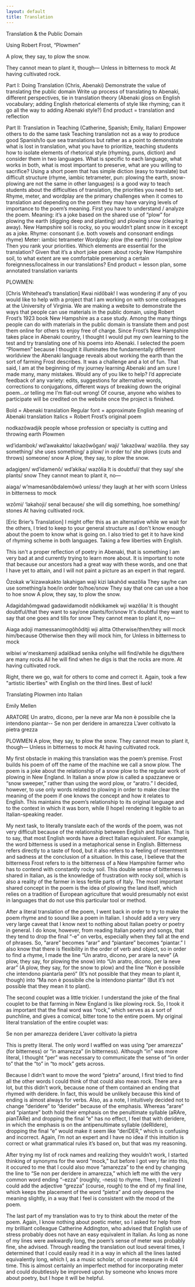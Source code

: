 ```yaml
---
layout: default
title: Translation
---
```

Translation & the Public Domain

Using Robert Frost, “Plowmen”

A plow, they say, to plow the snow.

They cannot mean to plant it, though—
Unless in bitterness to mock
At having cultivated rock.

Part I: Doing Translation (Chris, Abenaki)
Demonstrate the value of translating the public domain
Write up process of translating to Abenaki, different perspectives, tie in translation theory (Abenaki gloss on English vocabulary; adding English rhetorical elements of style like rhyming; can it go all the way to adding Abenaki style?)
End product = translation and reflection

Part II: Translation in Teaching (Catherine, Spanish; Emily, Italian)
Empower others to do the same task
Teaching translation not as a way to produce good Spanish/lo que sea translations but rather as a point to demonstrate what is lost in translation, what you have to prioritize, teaching students how to isolate elements of rhetorical style (rhyming, puns, diction) and consider them in two languages. What is specific to each language, what works in both, what is most important to preserve, what are you willing to sacrifice?
Using a short poem that has simple diction (easy to translate) but difficult structure (rhyme, iambic tetrameter, pun: plowing the earth, snow-plowing are not the same in other languages) is a good way to teach students about the difficulties of translation, the priorities you need to set. Rhyme, meter, and wordplay are the primary challenges when it comes to translation and depending on the poem they may have varying levels of importance to the poem’s meaning.
First you have to understand / analyze the poem.
Meaning: it’s a joke based on the shared use of “plow” for plowing the earth (digging deep and planting) and plowing snow (clearing it away). New Hampshire soil is rocky, so you wouldn’t plant snow in it except as a joke.
Rhyme: consonant (i.e. both vowels and consonant endings rhyme)
Meter: iambic tetrameter
Wordplay: plow (the earth) / (snow)plow
Then you rank your priorities. Which elements are essential for the translation? Given that it’s a short joke poem about rocky New Hampshire soil, to what extent are we comfortable preserving a certain foreignness/localness in our translations?
End product = lesson plan, some annotated translation variants




PLOWMEN:

[Chris Whitehead’s translation]
Kwai nidôbak! I was wondering if any of you would like to help with a project that I am working on with some colleagues at the University of Virginia. We are making a website to demonstrate the ways that people can use materials in the public domain, using Robert Frost’s 1923 book New Hampshire as a case study. Among the many things people can do with materials in the public domain is translate them and post them online for others to enjoy free of charge. Since Frost’s New Hampshire takes place in Abenaki country, I thought I would put my own learning to the test and try translating one of his poems into Abenaki. I selected the poem “Plowmen” because I thought it illuminates the fundamentally different worldview the Abenaki language reveals about working the earth than the sort of farming Frost describes. It was a challenge and a lot of fun. That said, I am at the beginning of my journey learning Abenaki and am sure I made many, many mistakes. Would any of you like to help? I’d appreciate feedback of any variety: edits, suggestions for alternative words, corrections to conjugations, different ways of breaking down the original poem…or telling me I’m flat-out wrong! Of course, anyone who wishes to participate will be credited on the website once the project is finished.
 
Bold = Abenaki translation
Regular font = approximate English meaning of Abenaki translation
Italics = Robert Frost’s original poem
 
 
 
 
nodkazôwadjik 
people whose profession or specialty is cutting and throwing earth
Plowmen
 
wd’idambok/ wd’awakakto/ lakazôwôgan/ waji/ ‘lakazôwa/ wazôlia.
they say something/ she uses something/ a plow/ in order to/ she plows (cuts and throws) someone/ snow
A plow, they say, to plow the snow.
 
adagigen/ wd’idamenô/ wd’akika/ wazôlia
It is doubtful/ that they say/ she plants/ snow
They cannot mean to plant it, no—
 
aiaga/ w’mamesanôbdalemôwô
unless/ they laugh at her with scorn
Unless in bitterness to mock
 
wzômi/ ‘lakahoji/ senal
because/ she will dig something, hoe something/ stones
At having cultivated rock.
 
 
 
 
[Eric Brier’s Translation]
I might offer this as an alternative while we wait for the others, I tried to keep to your general structure as I don't know enough about the poem to know what is going on. I also tried to get it to have kind of rhyming scheme in both languages. Taking a few liberties with English.

This isn't a proper reflection of poetry in Abenaki, that is something I am very bad at and currently trying to learn more about. It is important to note that because our ancestors had a great way with these words, and one that I have yet to attain, and I will not paint a picture as an expert in that regard.

 
Ôzokak w'kizawakakto lakahigan waji kizi lakahôd wazôlia 
They say/he can use something/a hoe/in order to/hoe/snow
They say that one can use a hoe to hoe snow
A plow, they say, to plow the snow.

Adagidahômgwad gadawidamodit nôdkikamek wji wazôlia/
It is thought doubtful/that they want to say/one plants/for/snow
It's doubtful they want to say that one goes and tills for snow
They cannot mean to plant it, no—

Aiaga adoji mamessanimogôhôditji wji alitta
Otherwise/then/they will mock him/because
Otherwise then they will mock him, for
Unless in bitterness to mock

wibiwi w'meskamenji adalôkad senika
only/he will find/while he digs/there are many rocks
All he will find when he digs is that the rocks are more.
At having cultivated rock.

Right, there we go, wait for others to come and correct it. Again, took a few "artistic liberties" with English on the third lines. Best of luck!

Translating Plowmen into Italian

Emily Mellen

ARATORE
Un aratro, dicono, per la neve arar
Ma non è possibile che la intendono piantar-- 
Se non per deridere in amarezza
L’aver coltivato la pietra grezza

PLOWMEN 
A plow, they say, to plow the snow. 
They cannot mean to plant it, though— 
Unless in bitterness to mock 
At having cultivated rock.

My first obstacle in making this translation was the poem’s premise. Frost builds his poem of off the name of the machine we call a snow plow. The poem is a joke about the relationship of a snow plow to the regular work of plowing in New England. In Italian a snow plow is called a spazzaneve or “snow sweeper,” rather than using the word plow, or “aratro.” I decided, however, to use only words related to plowing in order to make clear the meaning of the poem if one knows the concept and how it relates to English. This maintains the poem’s relationship to its original language and to the context in which it was born, while (I hope) rendering it legible to an Italian-speaking reader. 

My next task, to literally translate each of the words of the poem, was not very difficult because of the relationship between English and Italian. That is to say, that most English words have a direct Italian equivalent. For example, the word bitterness is used in a metaphorical sense in English. Bitterness refers directly to a taste of food, but it also refers to a feeling of resentment and sadness at the conclusion of a situation. In this case, I believe that the bitterness Frost refers to is the bitterness of a New Hampshire farmer who has to contend with constantly rocky soil. This double sense of bitterness is shared in Italian, as is the knowledge of frustration with rocky soil, which is also a reality of the farmer in less fertile parts of Italy. The most important shared concept in the poem is the idea of plowing the land itself, which relies on a tradition of European agriculture that would presumably not exist in languages that do not use this particular tool or method.

After a literal translation of the poem, I went back in order to try to make the poem rhyme and to sound like a poem in Italian. I should add a very very very large caveat that I know next to nothing about Italian poetry or poetry in general. I do know, however, from reading Italian poetry and songs, that they tend to drop the final “-e” on verbs, especially when they fall at the end of phrases. So, “arare” becomes “arar” and “piantare” becomes “piantar.” I also know that there is flexibility in the order of verb and object, so in order to find a rhyme, I made the line “Un aratro, dicono, per arare la neve” (A plow, they say, for plowing the snow) into “Un aratro, dicono, per la neve arar” (A plow, they say, for the snow to plow) and the line “Non è possibile che intendono piantarla peró” (It’s not possible that they mean to plant it, though) into “Ma non è possibile che la intendono piantar” (But it’s not possible that they mean it to plant). 

The second couplet was a little trickier. I understand the joke of the final couplet to be that farming in New England is like plowing rock. So, I took it as important that the final word was “rock,” which serves as a sort of punchline, and gives a comical, bitter tone to the entire poem. My original literal translation of the entire couplet was:

Se non per amarezza deridere
L’aver coltivato la pietra

This is pretty literal. The only word I waffled on was using “per amarezza” (for bitterness) or “in amarezza” (in bitterness). Although “in” was more literal, I thought “per” was necessary to communicate the sense of “in order to” that the “to” in “to mock” gets across. 

Because I didn’t want to move the word “pietra” around, I first tried to find all the other words I could think of that could also mean rock. There are a lot, but this didn’t work, because none of them contained an ending that rhymed with deridere. In fact, this would be unlikely because this kind of ending is almost always for verbs. Also, as a note, I intuitively decided not to change “deridere” to “derider” because of the emphasis. Whereas “arare” and “piantare” both hold their emphasis on the penultimate syllable (aRAre, pianTARe) and dropping the final “e” has no effect, I feel that with deridere, in which the emphasis is on the antipenultimate syllable (deRIdere), dropping the final “e” would make it seem like “deriDER,” which is confusing and incorrect. Again, I’m not an expert and I have no idea if this intuition is correct or what grammatical rules it’s based on, but that was my reasoning.

After trying my list of rock names and realizing they wouldn’t work, I started thinking of synonyms for the word “mock,” but before I got very far into this, it occured to me that I could also move “amarezza” to the end by changing the line to “Se non per deridere in amarezza,” which left me with the very common word ending “-ezza” (roughly, -ness) to rhyme. Then, I realized I could add the adjective “grezza” (course, rough) to the end of my final line, which keeps the placement of the word “pietra” and only deepens the meaning slightly, in a way that I feel is consistent with the mood of the poem.

The last part of my translation was to try to think about the meter of the poem. Again, I know nothing about poetic meter, so I asked for help from my brilliant colleague Catherine Addington, who advised that English use of stress probably does not have an easy equivalent in Italian. As long as none of my lines were awkwardly long, the poem’s sense of meter was probably fine, she advised. Through reading the translation out loud several times, I determined that I could easily read it in a way in which all the lines lasted equivalently long, which I, as a music scholar, of course measure in 4/4 time. This is almost certainly an imperfect method for incorporating meter and could doubtlessly be improved upon by someone who knows more about poetry, but I hope it will be helpful.
